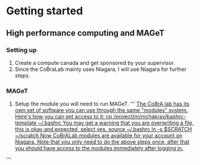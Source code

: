 # Getting started 
## High performance computing and MAGeT

### Setting up 
1. Create a compute canada and get sponsored by your supervisor.
2. Since the CoBraLab mainly uses Niagara, I will use Niagara for further steps.

### MAGeT
1. Setup the module you will need to run MAGeT.
'''
[The CoBrA lab has its own set of software you can use through the same "modules" system. Here's how you can get access to it:
cp /project/m/mchakrav/bashrc-template ~/.bashrc You may get a warning that you are overwriting a file, this is okay and expected, select yes.
source ~/.bashrc
ln -s $SCRATCH ~/scratch
Now CoBrALab modules are available for your account on Niagara. Note that you only need to do the above steps once, after that you should have access to the modules immediately after logging in.](https://github.com/CoBrALab/documentation/wiki/Getting-Started-on-Niagara)

'''
